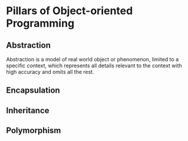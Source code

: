 # Pillars of Object-oriented Programming

## Abstraction

Abstraction is a model of real world object or phenomenon, limited to a specific context, which represents all details relevant to the context with high accuracy and omits all the rest.

## Encapsulation

## Inheritance

## Polymorphism